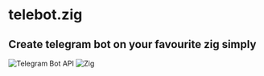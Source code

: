 # telebot.zig
## Create telegram bot on your favourite zig simply
![Telegram Bot API](https://img.shields.io/badge/Telegram_Bot_Api-8.0-blue)
![Zig](https://img.shields.io/badge/Zig_version-0.13.0-orange)